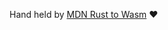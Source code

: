 Hand held by [MDN Rust to Wasm](https://developer.mozilla.org/en-US/docs/WebAssembly/Rust_to_wasm) :heart:

